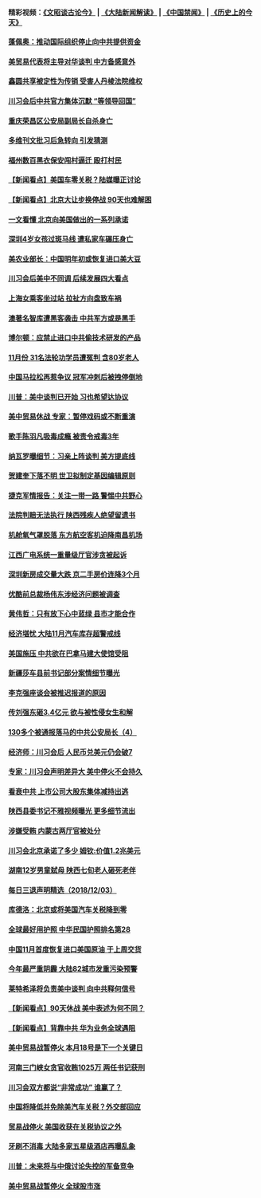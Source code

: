 #### 精彩视频：[《文昭谈古论今》](https://github.com/gfw-breaker/wenzhao/blob/master/README.md?t=12050331) | [《大陆新闻解读》](https://github.com/gfw-breaker/ntdtv-comedy/blob/master/README.md?t=12050331) | [《中国禁闻》](https://github.com/gfw-breaker/ntdtv-news/blob/master/README.md?t=12050331) | [《历史上的今天》](https://github.com/gfw-breaker/today-in-history/blob/master/README.md?t=12050331) 

#### [蓬佩奥：推动国际组织停止向中共提供资金](../pages/nsc413/n10891425.md?t=12050331) 

#### [美贸易代表将主导对华谈判 中方备感意外](../pages/nsc413/n10891328.md?t=12050331) 

#### [鑫圆共享被定性为传销 受害人丹棱法院维权](../pages/nsc413/n10890992.md?t=12050331) 

#### [川习会后中共官方集体沉默 “等领导回国”](../pages/nsc413/n10891144.md?t=12050331) 

#### [重庆荣昌区公安局副局长自杀身亡](../pages/nsc413/n10885588.md?t=12050331) 

#### [多维刊文批习后急转向 引发猜测](../pages/nsc413/n10891152.md?t=12050331) 

#### [福州数百黑衣保安闯村逼迁 殴打村民](../pages/nsc413/n10891150.md?t=12050331) 

#### [【新闻看点】美国车零关税？陆媒曝正讨论](../pages/nsc413/n10891056.md?t=12050331) 

#### [【新闻看点】北京大让步换停战 90天也难解困](../pages/nsc413/n10890889.md?t=12050331) 

#### [一文看懂 北京向美国做出的一系列承诺](../pages/nsc413/n10890887.md?t=12050331) 

#### [深圳4岁女孩过斑马线 遭私家车碾压身亡](../pages/nsc413/n10891120.md?t=12050331) 

#### [美农业部长：中国明年初或恢复进口美大豆](../pages/nsc413/n10891124.md?t=12050331) 

#### [川习会后美中不同调 后续发展四大看点](../pages/nsc413/n10891067.md?t=12050331) 

#### [上海女乘客坐过站 拉扯方向盘致车祸](../pages/nsc413/n10890918.md?t=12050331) 

#### [澳著名智库遭黑客袭击 中共军方或是黑手](../pages/nsc413/n10891020.md?t=12050331) 

#### [博尔顿：应禁止进口中共偷技术研发的产品](../pages/nsc413/n10891001.md?t=12050331) 

#### [11月份 31名法轮功学员遭冤判 含80岁老人](../pages/nsc413/n10890441.md?t=12050331) 

#### [中国马拉松再惹争议 冠军冲刺后被拽停倒地](../pages/nsc413/n10890751.md?t=12050331) 

#### [川普：美中谈判已开始 习也希望达协议](../pages/nsc413/n10890945.md?t=12050331) 

#### [美中贸易休战 专家：暂停戏码或不断重演](../pages/nsc413/n10890923.md?t=12050331) 

#### [歌手陈羽凡吸毒成瘾 被责令戒毒3年](../pages/nsc413/n10890868.md?t=12050331) 

#### [纳瓦罗曝细节：习亲上阵谈判 美方提底线](../pages/nsc413/n10890893.md?t=12050331) 

#### [贺建奎下落不明 世卫拟制定基因编辑原则](../pages/nsc413/n10890257.md?t=12050331) 

#### [捷克军情报告：关注一带一路 警惕中共野心](../pages/nsc413/n10889972.md?t=12050331) 

#### [法院判赔无法执行 陕西残疾人绝望留遗书](../pages/nsc413/n10890622.md?t=12050331) 

#### [机舱氧气罩脱落 东方航空客机迫降南昌机场](../pages/nsc413/n10890270.md?t=12050331) 


#### [江西广电系统一重量级厅官涉贪被起诉](../pages/nsc413/n10890402.md?t=12050331) 

#### [深圳新房成交量大跌 京二手房价连降3个月](../pages/nsc413/n10890197.md?t=12050331) 

#### [优酷前总裁杨伟东涉经济问题被调查](../pages/nsc413/n10890309.md?t=12050331) 

#### [黄伟哲：只有放下心中蓝绿 县市才能合作](../pages/nsc413/n10890186.md?t=12050331) 

#### [经济堪忧 大陆11月汽车库存超警戒线](../pages/nsc413/n10890143.md?t=12050331) 

#### [美国施压 中共欲在巴拿马建大使馆受阻](../pages/nsc413/n10889481.md?t=12050331) 

#### [新疆莎车县前书记部分案情细节曝光](../pages/nsc413/n10889917.md?t=12050331) 

#### [李克强座谈会被推迟报道的原因](../pages/nsc413/n10890073.md?t=12050331) 

#### [传刘强东砸3.4亿元 欲与被性侵女生和解](../pages/nsc413/n10889897.md?t=12050331) 

#### [130多个被通报落马的中共公安局长（4）](../pages/nsc413/n10833461.md?t=12050331) 

#### [经济师：川习会后 人民币兑美元仍会破7](../pages/nsc413/n10889294.md?t=12050331) 

#### [专家：川习会声明差异大 美中停火不会持久](../pages/nsc413/n10889866.md?t=12050331) 

#### [看衰中共 上市公司大股东集体减持出逃](../pages/nsc413/n10889165.md?t=12050331) 

#### [陕西县委书记不雅视频曝光 更多细节流出](../pages/nsc413/n10889559.md?t=12050331) 

#### [涉嫌受贿 内蒙古两厅官被处分](../pages/nsc413/n10889686.md?t=12050331) 

#### [川习会北京承诺了多少 姆钦:价值1.2兆美元](../pages/nsc413/n10889205.md?t=12050331) 

#### [湖南12岁男童弑母 陕西七旬老人砸死老伴](../pages/nsc413/n10889504.md?t=12050331) 

#### [每日三退声明精选（2018/12/03）](../pages/nsc413/n10889625.md?t=12050331) 

#### [库德洛：北京或将美国汽车关税降到零](../pages/nsc413/n10889133.md?t=12050331) 

#### [全球最好用护照 中华民国护照排名第28](../pages/nsc413/n10889439.md?t=12050331) 

#### [中国11月首度恢复进口美国原油 于上周交货](../pages/nsc413/n10889210.md?t=12050331) 

#### [今年最严重阴霾 大陆82城市发重污染预警](../pages/nsc413/n10889081.md?t=12050331) 

#### [莱特希泽将负责美中谈判 向中共释何信号](../pages/nsc413/n10889034.md?t=12050331) 

#### [【新闻看点】90天休战 美中表述为何不同？](../pages/nsc413/n10888838.md?t=12050331) 

#### [【新闻看点】背靠中共 华为业务全球遇阻](../pages/nsc413/n10888863.md?t=12050331) 

#### [美中贸易战暂停火 本月18号是下一个关键日](../pages/nsc413/n10888998.md?t=12050331) 

#### [河南三门峡女贪官收贿1025万 两任书记获刑](../pages/nsc413/n10889038.md?t=12050331) 

#### [川习会双方都说“非常成功” 谁赢了？](../pages/nsc413/n10888626.md?t=12050331) 

#### [中国将降低并免除美汽车关税？外交部回应](../pages/nsc413/n10889014.md?t=12050331) 

#### [贸易战停火 美国收获在关税协议之外](../pages/nsc413/n10888833.md?t=12050331) 

#### [牙刷不消毒 大陆多家五星级酒店再曝乱象](../pages/nsc413/n10888926.md?t=12050331) 

#### [川普：未来将与中俄讨论失控的军备竞争](../pages/nsc413/n10888856.md?t=12050331) 

#### [美中贸易战暂停火 全球股市涨](../pages/nsc413/n10888900.md?t=12050331) 

